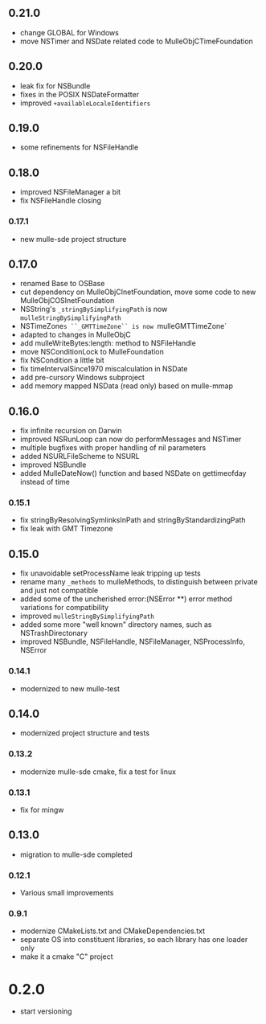 ## 0.21.0

* change GLOBAL for Windows
* move NSTimer and NSDate related code to MulleObjCTimeFoundation


## 0.20.0

* leak fix for NSBundle
* fixes in the POSIX NSDateFormatter
* improved `+availableLocaleIdentifiers`

## 0.19.0

* some refinements for NSFileHandle


## 0.18.0

* improved NSFileManager a bit
* fix NSFileHandle closing


### 0.17.1

* new mulle-sde project structure

## 0.17.0

* renamed Base to OSBase
* cut dependency on MulleObjCInetFoundation, move some code to new MulleObjCOSInetFoundation
* NSString's ``_stringBySimplifyingPath`` is now `mulleStringBySimplifyingPath`
* NSTimeZone`s ``_GMTTimeZone`` is now `mulleGMTTimeZone`
* adapted to changes in MulleObjC
* add mulleWriteBytes:length: method to NSFileHandle
* move NSConditionLock to MulleFoundation
* fix NSCondition a little bit
* fix timeIntervalSince1970 miscalculation in NSDate
* add pre-cursory Windows subproject
* add memory mapped NSData (read only) based on mulle-mmap


## 0.16.0

* fix infinite recursion on Darwin
* improved NSRunLoop can now do performMessages and NSTimer
* multiple bugfixes with proper handling of nil parameters
* added NSURLFileScheme to NSURL
* improved NSBundle
* added MulleDateNow() function and based NSDate on gettimeofday instead of time


### 0.15.1

* fix stringByResolvingSymlinksInPath and stringByStandardizingPath
* fix leak with GMT Timezone

## 0.15.0

* fix unavoidable setProcessName leak tripping up tests
* rename many `_methods` to mulleMethods, to distinguish between private and just not compatible
* added some of the uncherished error:(NSError **) error method variations for compatibility
* improved `mulleStringBySimplifyingPath`
* added some more "well known" directory names, such as NSTrashDirectonary
* improved NSBundle, NSFileHandle, NSFileManager, NSProcessInfo, NSError


### 0.14.1

* modernized to new mulle-test

## 0.14.0

* modernized project structure and tests


### 0.13.2

* modernize mulle-sde cmake, fix a test for linux

### 0.13.1

* fix for mingw

## 0.13.0

* migration to mulle-sde completed


### 0.12.1

* Various small improvements

### 0.9.1

* modernize CMakeLists.txt and CMakeDependencies.txt
* separate OS into constituent libraries, so each library has one loader only
* make it a cmake "C" project

# 0.2.0

* start versioning
